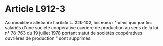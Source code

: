 # Article L912-3

Au deuxième alinéa de l'article L. 225-102, les mots : " ainsi que par les salariés d'une société coopérative ouvrière de production au sens de la loi n° 78-763 du 19 juillet 1978 portant statut de sociétés coopératives ouvrières de production " sont supprimés.
